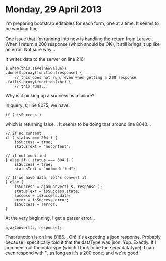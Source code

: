 Monday, 29 April 2013
=================================

I'm preparing bootstrap editables for each form, one at a time. It seems to be working fine.

One issue that I'm running into now is handling the return from Laravel. When I return a 200 response (which should be OK), it still brings it up like an error. Not sure why...

It writes data to the server on line 216:

    $.when(this.save(newValue))
    .done($.proxy(function(response) {
        // this does not run, even when getting a 200 response
    .fail($.proxy(function(xhr) {
        // this runs...

Why is it picking up a success as a failure?

In query.js, line 8075, we have:

    if ( isSuccess )

which is returning false...
It seems to be doing that around line 8040...

    // if no content    
    if ( status === 204 ) {
        isSuccess = true;
        statusText = "nocontent";

    // if not modified
    } else if ( status === 304 ) {
        isSuccess = true;
        statusText = "notmodified";

    // If we have data, let's convert it
    } else {
        isSuccess = ajaxConvert( s, response );
        statusText = isSuccess.state;
        success = isSuccess.data;
        error = isSuccess.error;
        isSuccess = !error;
    }

At the very beginning, I get a parser error...

    ajaxConvert(s, response);

That function is on line 8186...
Oh! It's expecting a json response. Probably because I specifically told it that the dataType was json. Yup. Exactly. If I comment out the dataType (which I took to be the *send* datatype), I can even respond with '', as long as it's a 200 code, and we're good.

